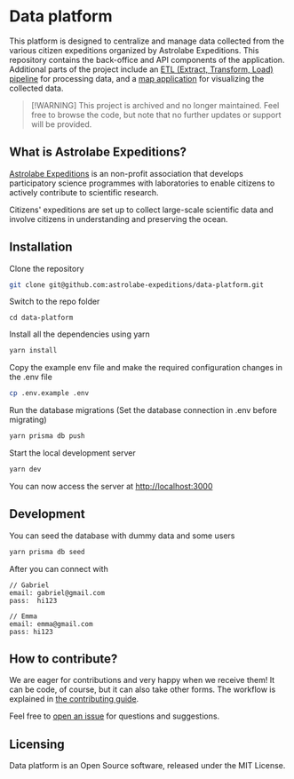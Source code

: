 # Data platform

This platform is designed to centralize and manage data collected from the various citizen expeditions organized by Astrolabe Expeditions. This repository contains the back-office and API components of the application. Additional parts of the project include an [ETL (Extract, Transform, Load) pipeline](https://github.com/astrolabe-expeditions/data-platform-processing) for processing data, and a [map application](https://github.com/astrolabe-expeditions/data-platform-map) for visualizing the collected data.

> [!WARNING] This project is archived and no longer maintained.
> Feel free to browse the code, but note that no further updates or support will be provided.

## What is Astrolabe Expeditions?

[Astrolabe Expeditions](https://www.astrolabe-expeditions.org/) is an non-profit association that develops participatory science programmes with
laboratories to enable citizens to actively contribute to scientific research.

Citizens' expeditions are set up to collect large-scale scientific data and involve citizens in understanding and preserving the ocean.

## Installation

Clone the repository

```bash
git clone git@github.com:astrolabe-expeditions/data-platform.git
```

Switch to the repo folder

```
cd data-platform
```

Install all the dependencies using yarn

```bash
yarn install
```

Copy the example env file and make the required configuration changes in the .env file

```bash
cp .env.example .env
```

Run the database migrations (Set the database connection in .env before migrating)

```bash
yarn prisma db push
```

Start the local development server

```bash
yarn dev
```

You can now access the server at [http://localhost:3000](http://localhost:3000)

## Development

You can seed the database with dummy data and some users

```bash
yarn prisma db seed
```

After you can connect with

```
// Gabriel
email: gabriel@gmail.com
pass:  hi123

// Emma
email: emma@gmail.com
pass: hi123
```

## How to contribute?

We are eager for contributions and very happy when we receive them! It can be code, of course, but it can also take other forms. The workflow is explained in [the contributing guide](https://github.com/astrolabe-expeditions/data-platform/blob/dev/docs/CONTRIBUTING.md).

Feel free to [open an issue](https://github.com/astrolabe-expeditions/data-platform/issues/new) for questions and suggestions.

## Licensing

Data platform is an Open Source software, released under the MIT License.
